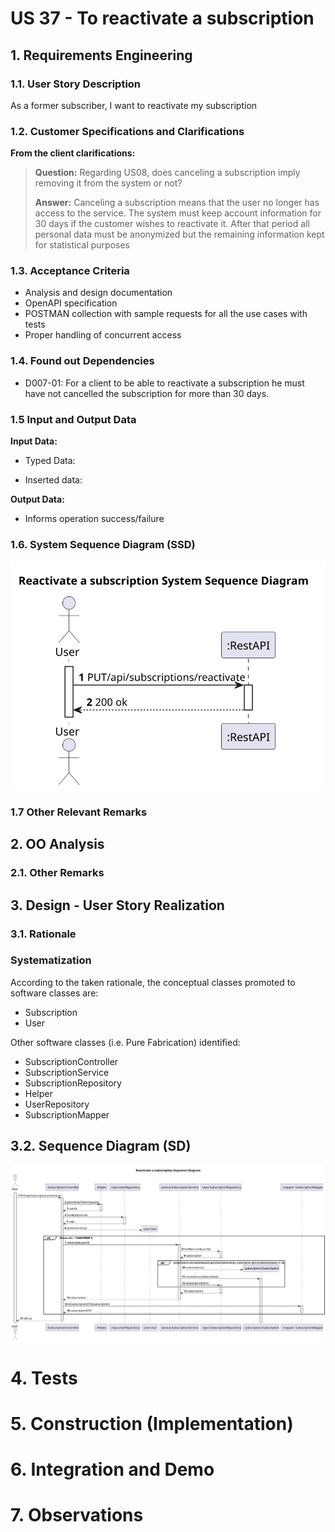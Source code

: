 # US 37 - To reactivate a subscription

## 1. Requirements Engineering

### 1.1. User Story Description

As a former subscriber, I want to reactivate my subscription

### 1.2. Customer Specifications and Clarifications 

**From the client clarifications:**

> **Question:** Regarding US08, does canceling a subscription imply removing it from the system or not?
>
> **Answer:** Canceling a subscription means that the user no longer has access to the service.
>             The system must keep account information for 30 days if the customer wishes to reactivate it.
>             After that period all personal data must be anonymized but the remaining information kept for statistical purposes
>
### 1.3. Acceptance Criteria

* Analysis and design documentation
* OpenAPI specification
* POSTMAN collection with sample requests for all the use cases with tests
* Proper handling of concurrent access

### 1.4. Found out Dependencies

* D007-01: For a client to be able to reactivate a subscription he must have not cancelled the subscription for more than 30 days.

### 1.5 Input and Output Data

**Input Data:**
* Typed Data:

* Inserted data: 

**Output Data:**
* Informs operation success/failure

### 1.6. System Sequence Diagram (SSD)

![US37-SSD](US37-SSD.svg)

### 1.7 Other Relevant Remarks

## 2. OO Analysis

### 2.1. Other Remarks

## 3. Design - User Story Realization 

### 3.1. Rationale

### Systematization ##

According to the taken rationale, the conceptual classes promoted to software classes are: 

 * Subscription
 * User

Other software classes (i.e. Pure Fabrication) identified: 
* SubscriptionController
* SubscriptionService
* SubscriptionRepository
* Helper
* UserRepository
* SubscriptionMapper

## 3.2. Sequence Diagram (SD)

![US37-SD](US37-SD.svg)

# 4. Tests 

# 5. Construction (Implementation)

# 6. Integration and Demo 

# 7. Observations





